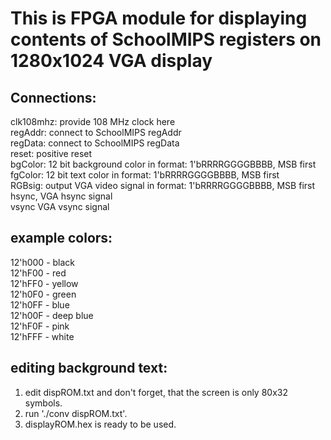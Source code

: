 # This is FPGA module for displaying contents of SchoolMIPS registers on 1280x1024 VGA display #


## Connections: ##

clk108mhz:  provide 108 MHz clock here  
regAddr:    connect to SchoolMIPS regAddr  
regData:    connect to SchoolMIPS regData  
reset:      positive reset  
bgColor:    12 bit background color in format: 1'bRRRRGGGGBBBB, MSB first  
fgColor:    12 bit text       color in format: 1'bRRRRGGGGBBBB, MSB first  
RGBsig:     output VGA video signal in format: 1'bRRRRGGGGBBBB, MSB first  
hsync,      VGA hsync signal  
vsync       VGA vsync signal  


## example colors: ##

12'h000 - black  
12'hF00 - red  
12'hFF0 - yellow  
12'h0F0 - green  
12'h0FF - blue  
12'h00F - deep blue  
12'hF0F - pink  
12'hFFF - white  

## editing background text: ##

1. edit dispROM.txt and don't forget, that the screen is only 80x32 symbols.  
2. run './conv dispROM.txt'.  
3. displayROM.hex is ready to be used.  